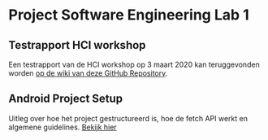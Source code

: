 # Project Software Engineering Lab 1

## Testrapport HCI workshop
Een testrapport van de HCI workshop op 3 maart 2020 kan teruggevonden worden [op de wiki van deze GitHub Repository](https://github.ugent.be/SELab1/project1920-groep-1/wiki/Testrapport-HCI-workshop).

## Android Project Setup
Uitleg over hoe het project gestructureerd is, hoe de fetch API werkt en algemene guidelines. [Bekijk hier](https://github.ugent.be/SELab1/project1920-groep-1/wiki/%5BAndroid%5D-Project-setup-&-fetch-API.)
